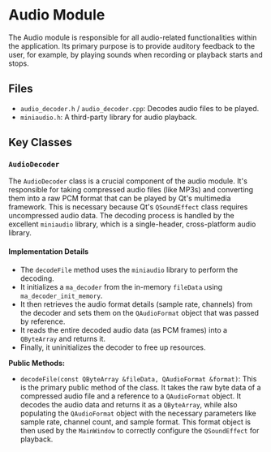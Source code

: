 # Audio Module

The Audio module is responsible for all audio-related functionalities within the application. Its primary purpose is to provide auditory feedback to the user, for example, by playing sounds when recording or playback starts and stops.

## Files

*   `audio_decoder.h` / `audio_decoder.cpp`: Decodes audio files to be played.
*   `miniaudio.h`: A third-party library for audio playback.

## Key Classes

### `AudioDecoder`

The `AudioDecoder` class is a crucial component of the audio module. It's responsible for taking compressed audio files (like MP3s) and converting them into a raw PCM format that can be played by Qt's multimedia framework. This is necessary because Qt's `QSoundEffect` class requires uncompressed audio data. The decoding process is handled by the excellent `miniaudio` library, which is a single-header, cross-platform audio library.

#### Implementation Details
- The `decodeFile` method uses the `miniaudio` library to perform the decoding.
- It initializes a `ma_decoder` from the in-memory `fileData` using `ma_decoder_init_memory`.
- It then retrieves the audio format details (sample rate, channels) from the decoder and sets them on the `QAudioFormat` object that was passed by reference.
- It reads the entire decoded audio data (as PCM frames) into a `QByteArray` and returns it.
- Finally, it uninitializes the decoder to free up resources.

**Public Methods:**
- `decodeFile(const QByteArray &fileData, QAudioFormat &format)`: This is the primary public method of the class. It takes the raw byte data of a compressed audio file and a reference to a `QAudioFormat` object. It decodes the audio data and returns it as a `QByteArray`, while also populating the `QAudioFormat` object with the necessary parameters like sample rate, channel count, and sample format. This format object is then used by the `MainWindow` to correctly configure the `QSoundEffect` for playback.